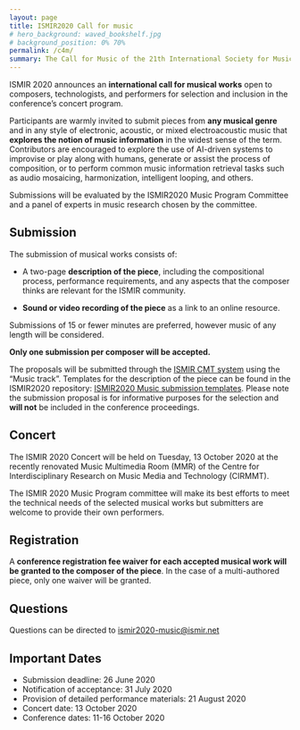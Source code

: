 ```yaml
---
layout: page
title: ISMIR2020 Call for music
# hero_background: waved_bookshelf.jpg
# background_position: 0% 70%
permalink: /c4m/
summary: The Call for Music of the 21th International Society for Music Information Retrieval Conference
---
```




ISMIR 2020 announces an **international call for musical works** open to composers, technologists, and performers for selection and inclusion in the conference’s concert program.

Participants are warmly invited to submit pieces from **any musical genre** and in any style of electronic, acoustic, or mixed electroacoustic music that **explores the notion of music information** in the widest sense of the term. 
Contributors are encouraged to explore the use of AI-driven systems to improvise or play along with humans, generate or assist the process of composition, or to perform common music information retrieval tasks such as audio mosaicing, harmonization, intelligent looping, and others.

Submissions will be evaluated by the ISMIR2020 Music Program Committee and a panel of experts in music research chosen by the committee.




## Submission

The submission of musical works consists of:

- A two-page **description of the piece**, including the compositional process, performance requirements, and any aspects that the composer thinks are relevant for the ISMIR community.

- **Sound or video recording of the piece** as a link to an online resource.

Submissions of 15 or fewer minutes are preferred, however music of any length will be considered.

**Only one submission per composer will be accepted.**

The proposals will be submitted through the [ISMIR CMT system](https://cmt3.research.microsoft.com/ISMIR2020) using the “Music track”. 
Templates for the description of the piece can be found in the ISMIR2020 repository: [ISMIR2020 Music submission templates](https://github.com/DDMAL/ISMIR-call-for-music/releases/download/v1.0/ISMIR2020.zip). 
Please note the submission proposal is for informative purposes for the selection and **will not** be included in the conference proceedings.

## Concert

The ISMIR 2020 Concert will be held on Tuesday, 13 October 2020 at the recently renovated Music Multimedia Room (MMR) of the Centre for Interdisciplinary Research on Music Media and Technology (CIRMMT). 

The ISMIR 2020 Music Program committee will make its best efforts to meet the technical needs of the selected musical works but submitters are welcome to provide their own performers. 


## Registration

A **conference registration fee waiver for each accepted musical work will be granted to the composer of the piece**. 
In the case of a multi-authored piece, only one waiver will be granted.

## Questions

Questions can be directed to [ismir2020-music@ismir.net](mailto:ismir2020-music@ismir.net)

## Important Dates

- Submission deadline: 26 June 2020
- Notification of acceptance: 31 July 2020
- Provision of detailed performance materials: 21 August 2020
- Concert date: 13 October 2020
- Conference dates: 11-16 October 2020

